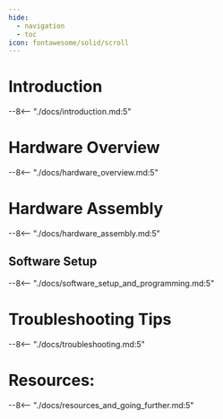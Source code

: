```yaml
---
hide:
  - navigation
  - toc
icon: fontawesome/solid/scroll
---
```


# Introduction
--8<-- "./docs/introduction.md:5"

# Hardware Overview
--8<-- "./docs/hardware_overview.md:5"

# Hardware Assembly
--8<-- "./docs/hardware_assembly.md:5"

## Software Setup
--8<-- "./docs/software_setup_and_programming.md:5"

# Troubleshooting Tips
--8<-- "./docs/troubleshooting.md:5"

# Resources:
--8<-- "./docs/resources_and_going_further.md:5"
